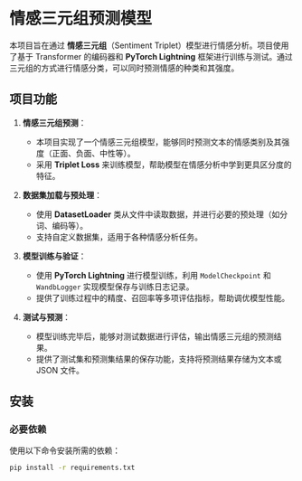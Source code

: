 # 情感三元组预测模型

本项目旨在通过 **情感三元组**（Sentiment Triplet）模型进行情感分析。项目使用了基于 Transformer 的编码器和 **PyTorch Lightning** 框架进行训练与测试。通过三元组的方式进行情感分类，可以同时预测情感的种类和其强度。

## 项目功能

1. **情感三元组预测**：
   - 本项目实现了一个情感三元组模型，能够同时预测文本的情感类别及其强度（正面、负面、中性等）。
   - 采用 **Triplet Loss** 来训练模型，帮助模型在情感分析中学到更具区分度的特征。

2. **数据集加载与预处理**：
   - 使用 **DatasetLoader** 类从文件中读取数据，并进行必要的预处理（如分词、编码等）。
   - 支持自定义数据集，适用于各种情感分析任务。

3. **模型训练与验证**：
   - 使用 **PyTorch Lightning** 进行模型训练，利用 `ModelCheckpoint` 和 `WandbLogger` 实现模型保存与训练日志记录。
   - 提供了训练过程中的精度、召回率等多项评估指标，帮助调优模型性能。

4. **测试与预测**：
   - 模型训练完毕后，能够对测试数据进行评估，输出情感三元组的预测结果。
   - 提供了测试集和预测集结果的保存功能，支持将预测结果存储为文本或 JSON 文件。

## 安装

### 必要依赖

使用以下命令安装所需的依赖：

```bash
pip install -r requirements.txt
